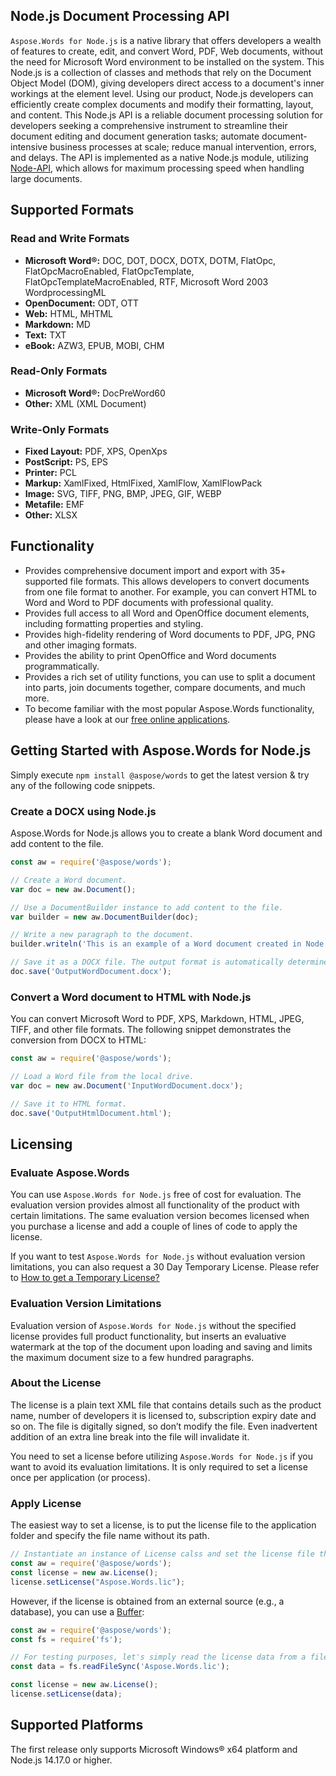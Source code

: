## Node.js Document Processing API
`Aspose.Words for Node.js` is a native library that offers developers a wealth of features to create, edit, and convert Word, PDF, Web documents, without the need for Microsoft Word environment to be installed on the system. This Node.js is a collection of classes and methods that rely on the Document Object Model (DOM), giving developers direct access to a document's inner workings at the element level. Using our product, Node.js developers can efficiently create complex documents and modify their formatting, layout, and content. This Node.js API is a reliable document processing solution for developers seeking a comprehensive instrument to streamline their document editing and document generation tasks; automate document-intensive business processes at scale; reduce manual intervention, errors, and delays.
The API is implemented as a native Node.js module, utilizing [Node-API](https://nodejs.org/api/n-api.html), which allows for maximum processing speed when handling large documents.

## Supported Formats

### Read and Write Formats
- **Microsoft Word®:** DOC, DOT, DOCX, DOTX, DOTM, FlatOpc, FlatOpcMacroEnabled, FlatOpcTemplate, FlatOpcTemplateMacroEnabled, RTF, Microsoft Word 2003 WordprocessingML
- **OpenDocument:** ODT, OTT
- **Web:** HTML, MHTML
- **Markdown:** MD
- **Text:** TXT
- **eBook:** AZW3, EPUB, MOBI, CHM

### Read-Only Formats
- **Microsoft Word®:** DocPreWord60
- **Other:** XML (XML Document)

### Write-Only Formats
- **Fixed Layout:** PDF, XPS, OpenXps
- **PostScript:** PS, EPS
- **Printer:** PCL
- **Markup:** XamlFixed, HtmlFixed, XamlFlow, XamlFlowPack
- **Image:** SVG, TIFF, PNG, BMP, JPEG, GIF, WEBP
- **Metafile:** EMF
- **Other:** XLSX

## Functionality
- Provides comprehensive document import and export with 35+ supported file formats. This allows developers to convert documents from one file format to another. For example, you can convert HTML to Word and Word to PDF documents with professional quality.
- Provides full access to all Word and OpenOffice document elements, including formatting properties and styling.
- Provides high-fidelity rendering of Word documents to PDF, JPG, PNG and other imaging formats.
- Provides the ability to print OpenOffice and Word documents programmatically.
- Provides a rich set of utility functions, you can use to split a document into parts, join documents together, compare documents, and much more.
- To become familiar with the most popular Aspose.Words functionality, please have a look at our [free online applications](https://products.aspose.app/words/family).


## Getting Started with Aspose.Words for Node.js
Simply execute `npm install @aspose/words` to get the latest version & try any of the following code snippets.

### Create a DOCX using Node.js
Aspose.Words for Node.js allows you to create a blank Word document and add content to the file.
```js
const aw = require('@aspose/words');

// Create a Word document.
var doc = new aw.Document();

// Use a DocumentBuilder instance to add content to the file.
var builder = new aw.DocumentBuilder(doc);

// Write a new paragraph to the document.
builder.writeln('This is an example of a Word document created in Node.js');

// Save it as a DOCX file. The output format is automatically determined by the filename extension.
doc.save('OutputWordDocument.docx');
```

### Convert a Word document to HTML with Node.js
You can convert Microsoft Word to PDF, XPS, Markdown, HTML, JPEG, TIFF, and other file formats. The following snippet demonstrates the conversion from DOCX to HTML:
```js
const aw = require('@aspose/words');

// Load a Word file from the local drive.
var doc = new aw.Document('InputWordDocument.docx');

// Save it to HTML format.
doc.save('OutputHtmlDocument.html');
```

## Licensing

### Evaluate Aspose.Words
You can use `Aspose.Words for Node.js` free of cost for evaluation. The evaluation version provides almost all functionality of the product with certain limitations. The same evaluation version becomes licensed when you purchase a license and add a couple of lines of code to apply the license.

If you want to test `Aspose.Words for Node.js` without evaluation version limitations, you can also request a 30 Day Temporary License. Please refer to [How to get a Temporary License?](https://purchase.aspose.com/temporary-license/)

### Evaluation Version Limitations 
Evaluation version of `Aspose.Words for Node.js` without the specified license provides full product functionality, but inserts an evaluative watermark at the top of the document upon loading and saving and limits the maximum document size to a few hundred paragraphs.

### About the License
The license is a plain text XML file that contains details such as the product name, number of developers it is licensed to, subscription expiry date and so on. The file is digitally signed, so don’t modify the file. Even inadvertent addition of an extra line break into the file will invalidate it.

You need to set a license before utilizing `Aspose.Words for Node.js` if you want to avoid its evaluation limitations. It is only required to set a license once per application (or process).

### Apply License 
The easiest way to set a license, is to put the license file to the application folder and specify the file name without its path.
```js
// Instantiate an instance of License calss and set the license file through its path
const aw = require('@aspose/words');
const license = new aw.License();
license.setLicense("Aspose.Words.lic");
```

However, if the license is obtained from an external source (e.g., a database), you can use a [Buffer](https://nodejs.org/api/buffer.html#buffer):
```js
const aw = require('@aspose/words');
const fs = require('fs');

// For testing purposes, let's simply read the license data from a file.
const data = fs.readFileSync('Aspose.Words.lic');

const license = new aw.License();
license.setLicense(data);
```

## Supported Platforms
The first release only supports Microsoft Windows® x64 platform and Node.js 14.17.0 or higher.